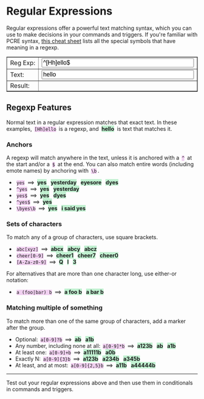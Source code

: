 # Regular Expressions

Regular expressions offer a powerful text matching syntax, which you can use to
make decisions in your commands and triggers. If you're familiar with PCRE syntax,
[this cheat sheet](https://www.debuggex.com/cheatsheet/regex/pcre) lists all the
special symbols that have meaning in a regexp.

<form action="#" autocomplete="off">
<table border>
<tr><td><label for=regexp>Reg&nbsp;Exp:</label></td><td><input id=regexp value="^[Hh]ello$" size=60></td></tr>
<tr><td><label for=text>Text:</label></td><td><input id=text value="hello" size=60></td></tr>
<tr><td>Result:</td><td><span id=result></span></td></tr>
</table>
</form>

<style>
#result {display: inline-block;}
.regex-error {background: #fcc;}
.regex-match {background: #cfc;}
.regex-nomatch {background: #ccf;}

code {background: #f0d0f0; margin: 0 0.25em}
strong {background: #c0f0d0; margin: 0 0.25em}

form {font-size: 125%;}
input {font-size: 100%; width: 100%;}
</style>

## Regexp Features

Normal text in a regular expression matches that exact text. In these examples,
`[Hh]ello` is a regexp, and **hello** is text that matches it.

### Anchors

A regexp will match anywhere in the text, unless it is anchored with a `^` at the
start and/or a `$` at the end. You can also match entire words (including emote
names) by anchoring with `\b`.

* `yes` ==> **yes** **yesterday** **eyesore** **dyes**
* `^yes` ==> **yes** **yesterday**
* `yes$` ==> **yes** **dyes**
* `^yes$` ==> **yes**
* `\byes\b` ==> **yes** **i said yes**

### Sets of characters

To match any of a group of characters, use square brackets.

* `abc[xyz]` ==> **abcx** **abcy** **abcz**
* `cheer[0-9]` ==> **cheer1** **cheer7** **cheer0**
* `[A-Za-z0-9]` ==> **Q** **l** **3**

For alternatives that are more than one character long, use either-or notation:

* `a (foo|bar) b` ==> **a foo b** **a bar b**

### Matching multiple of something

To match more than one of the same group of characters, add a marker after the group.

* Optional: `a[0-9]?b` ==> **ab** **a1b**
* Any number, including none at all: `a[0-9]*b` ==> **a123b** **ab** **a1b**
* At least one: `a[0-9]+b` ==> **a11111b** **a0b**
* Exactly N: `a[0-9]{3}b` ==> **a123b** **a234b** **a345b**
* At least, and at most: `a[0-9]{2,5}b` ==> **a11b** **a44444b**

----

Test out your regular expressions above and then use them in conditionals in commands and triggers.
